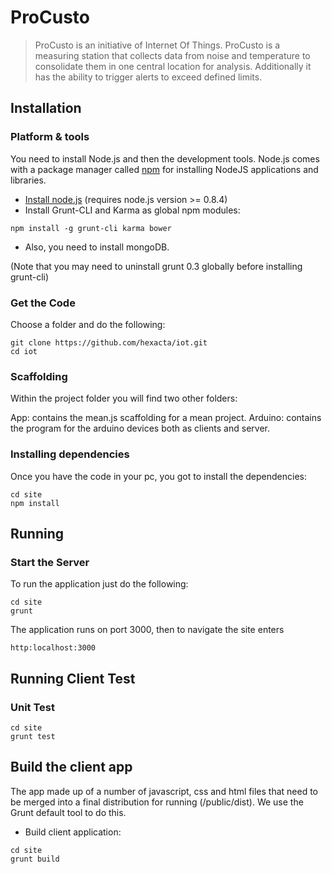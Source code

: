 # ProCusto

> ProCusto is an initiative of Internet Of Things. ProCusto is a measuring station that collects data from noise and temperature to consolidate them in one central location for analysis. Additionally it has the ability to trigger alerts to exceed defined limits.

## Installation
### Platform & tools

You need to install Node.js and then the development tools. Node.js comes with a package manager called [npm](http://npmjs.org) for installing NodeJS applications and libraries.
* [Install node.js](http://nodejs.org/download/) (requires node.js version >= 0.8.4)
* Install Grunt-CLI and Karma as global npm modules:

```
npm install -g grunt-cli karma bower
```
*  Also, you need to install mongoDB.

(Note that you may need to uninstall grunt 0.3 globally before installing grunt-cli)


### Get the Code

Choose a folder and do the following:

```
git clone https://github.com/hexacta/iot.git
cd iot
```

### Scaffolding

Within the project folder you will find two other folders:

App: contains the mean.js scaffolding for a mean project.
Arduino: contains the program for the arduino devices both as clients and server.

### Installing dependencies

Once you have the code in your pc, you got to install the dependencies:
 	
```
cd site
npm install
```

## Running
### Start the Server

To run the application just do the following:
	
```
cd site
grunt
```
The application runs on port 3000, then to navigate the site enters 
	
```
http:localhost:3000
```

## Running Client Test
### Unit Test

```
cd site
grunt test
```

## Build the client app
The app made up of a number of javascript, css and html files that need to be merged into a final distribution for running (/public/dist).  We use the Grunt default tool to do this.

* Build client application:

```
cd site
grunt build    
```